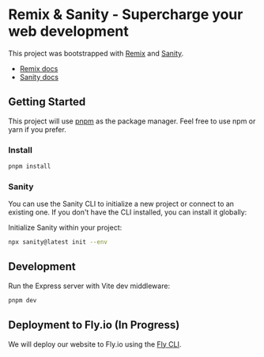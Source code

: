 # Remix & Sanity - Supercharge your web development
This project was bootstrapped with [Remix](https://remix.run) and [Sanity](https://www.sanity.io).

- [Remix docs](https://remix.run/docs)
- [Sanity docs](https://www.sanity.io/docs)


## Getting Started
This project will use [pnpm](https://pnpm.io/) as the package manager. Feel free to use npm or yarn if you prefer.

### Install
```bash
pnpm install
```

### Sanity
You can use the Sanity CLI to initialize a new project or connect to an existing one. If you don't have the CLI installed, you can install it globally:

Initialize Sanity within your project:
```bash
npx sanity@latest init --env
```

## Development
Run the Express server with Vite dev middleware:

```bash
pnpm dev
```

## Deployment to Fly.io (In Progress)
We will deploy our website to Fly.io using the [Fly CLI](https://fly.io/docs/getting-started/installing-flyctl/).





